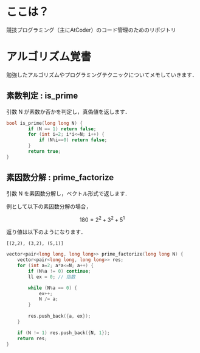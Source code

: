 # ここは？
競技プログラミング（主にAtCoder）のコード管理のためのリポジトリ

# アルゴリズム覚書
勉強したアルゴリズムやプログラミングテクニックについてメモしていきます．

## 素数判定 : is_prime
引数 N が素数か否かを判定し，真偽値を返します．
```cpp
bool is_prime(long long N) {
        if (N == 1) return false;
        for (int i=2; i*i<=N; i++) {
            if (N%i==0) return false;
        }
        return true;
}
```

## 素因数分解 : prime_factorize
引数 N を素因数分解し，ベクトル形式で返します．

例として以下の素因数分解の場合，

```math
180 = 2^2 + 3^2 + 5^1
```
返り値は以下のようになります．
```
[(2,2), (3,2), (5,1)]
```

```cpp
vector<pair<long long, long long>> prime_factorize(long long N) {
    vector<pair<long long, long long>> res;
    for (int a=2; a*a<=N; a++) {
        if (N%a != 0) continue;
        ll ex = 0; // 指数

        while (N%a == 0) {
            ex++;
            N /= a;
        }
        
        res.push_back({a, ex});
    }

    if (N != 1) res.push_back({N, 1});
    return res;    
}
```
